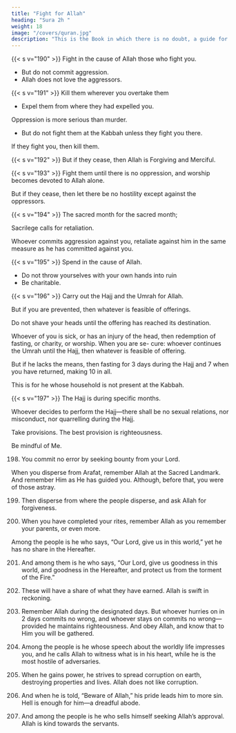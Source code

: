 ```yaml
---
title: "Fight for Allah"
heading: "Sura 2h "
weight: 18
image: "/covers/quran.jpg"
description: "This is the Book in which there is no doubt, a guide for the righteous."
---
```



{{< s v="190" >}} Fight in the cause of Allah those who fight you. 
- But do not commit aggression.
- Allah does not love the aggressors.

{{< s v="191" >}} Kill them wherever you overtake them
- Expel them from where they had expelled you. 

Oppression is more serious than murder. 
- But do not fight them at the Kabbah unless they fight you there. 

If they fight you, then kill them. <!-- Such is the retribution of the disbelievers. -->

{{< s v="192" >}} But if they cease, then Allah is Forgiving and Merciful.

{{< s v="193" >}} Fight them until there is no oppression, and worship becomes devoted to Allah alone. 

But if they cease, then let there be no hostility except against the oppressors.


{{< s v="194" >}} The sacred month for the sacred month;

Sacrilege calls for retaliation. 

Whoever commits aggression against you, retaliate against him in the same measure as he has committed against you. 

<!-- Bbe conscious of
Allah, and know that Allah is with the right-
eous.
 -->

{{< s v="195" >}}  Spend in the cause of Allah. 
- Do not throw yourselves with your own hands into ruin
- Be charitable.

{{< s v="196" >}} Carry out the Hajj and the Umrah for Allah. 

But if you are prevented, then whatever is feasible of offerings.

Do not shave your heads until the offering has reached its destination. 

Whoever of you is sick, or has an injury of the head, then redemption of fasting, or charity, or worship. When you are se-
cure: whoever continues the Umrah until the Hajj, then whatever is feasible of offering. 

But if he lacks the means, then fasting for 3 days during the Hajj and 7 when you have returned, making 10 in all. 

This is for he whose household is not present at the Kabbah. 

{{< s v="197" >}} The Hajj is during specific months. 

Whoever decides to perform the Hajj—there shall be no sexual relations, nor misconduct, nor quarrelling during the Hajj. 

Take provisions. The best provision is righteousness.

Be mindful of Me.


198. You commit no error by seeking bounty from your Lord. 

When you disperse from Arafat, remember Allah at the Sacred Landmark. And remember Him as He has guided
you. Although, before that, you were of those astray.

199. Then disperse from where the people disperse, and ask Allah for forgiveness.

200. When you have completed your rites, remember Allah as you remember your parents, or even more. 

Among the people is he who says, “Our Lord, give us in this world,”
yet he has no share in the Hereafter.

201. And among them is he who says, “Our Lord, give us goodness in this world, and
goodness in the Hereafter, and protect us from the torment of the Fire.”

202. These will have a share of what they have earned. Allah is swift in reckoning.

203. Remember Allah during the designated days. But whoever hurries on in 2 days commits no wrong, and whoever stays
on commits no wrong—provided he maintains righteousness. And obey Allah, and
know that to Him you will be gathered.

204. Among the people is he whose speech about the worldly life impresses you, and he
calls Allah to witness what is in his heart, while he is the most hostile of adversaries.

205. When he gains power, he strives to spread corruption on earth, destroying properties and lives. Allah does not like corruption.

206. And when he is told, “Beware of Allah,” his pride leads him to more sin. Hell is
enough for him—a dreadful abode. 

207. And among the people is he who sells himself seeking Allah’s approval. Allah is
kind towards the servants.


